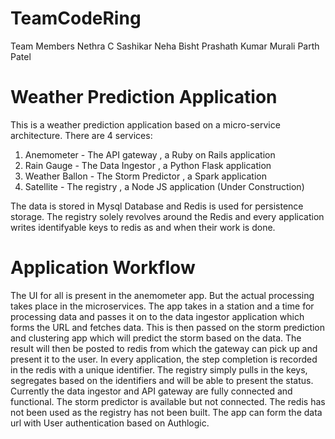 ﻿# TeamCodeRing
Team Members
Nethra C Sashikar
Neha Bisht
Prashath Kumar Murali
Parth Patel 

# Weather Prediction Application

This is a weather prediction application based on a micro-service architecture. There are 4 services:

1. Anemometer - The API gateway , a Ruby on Rails application
2. Rain Gauge - The Data Ingestor , a Python Flask application
3. Weather Ballon - The Storm Predictor , a Spark application
4. Satellite - The registry , a Node JS application (Under Construction)

The data is stored in Mysql Database and Redis is used for persistence storage. The registry solely revolves around the Redis and every application writes identifyable keys to redis as and when their work is done.

# Application Workflow

The UI for all is present in the anemometer app. But the actual processing takes place in the microservices. The app takes in a station and a time for processing data and passes it on to the data ingestor application which forms the URL and fetches data. This is then passed on the storm prediction and clustering app which will predict the storm based on the data. The result will then be posted to redis from which the gateway can pick up and present it to the user. In every application, the step completion is recorded in the redis with a unique identifier. The registry simply pulls in the keys, segregates based on the identifiers and will be able to present the status. Currently the data ingestor and API gateway are fully connected and functional. The storm predictor is available but not connected. The redis has not been used as the registry has not been built. The app can form the data url with User authentication based on Authlogic.
